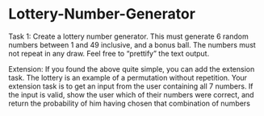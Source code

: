 # Lottery-Number-Generator

Task 1:
Create a lottery number generator. This must generate 6 random numbers between 1 and
49 inclusive, and a bonus ball. The numbers must not repeat in any draw. Feel free to
“prettify” the text output.

Extension:
If you found the above quite simple, you can add the extension task. The lottery is an
example of a permutation without repetition. Your extension task is to get an input from
the user containing all 7 numbers. If the input is valid, show the user which of their
numbers were correct, and return the probability of him having chosen that combination
of numbers
